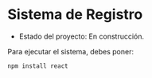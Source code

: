 <h1>Sistema de Registro</h1>

- Estado del proyecto: En construcción.

Para ejecutar el sistema, debes poner:

```npm install react ``` 
